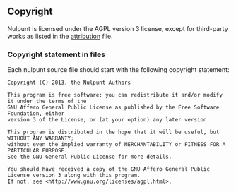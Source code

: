## Copyright
Nulpunt is licensed under the AGPL version 3 license, except for third-party works as listed in the [attribution](attribution.md) file.

### Copyright statement in files
Each nulpunt source file should start with the following copyright statement:
```
Copyright (C) 2013, the Nulpunt Authors

This program is free software: you can redistribute it and/or modify it under the terms of the
GNU Affero General Public License as published by the Free Software Foundation, either
version 3 of the License, or (at your option) any later version.

This program is distributed in the hope that it will be useful, but WITHOUT ANY WARRANTY;
without even the implied warranty of MERCHANTABILITY or FITNESS FOR A PARTICULAR PURPOSE.
See the GNU General Public License for more details.

You should have received a copy of the GNU Affero General Public License version 3 along with this program.
If not, see <http://www.gnu.org/licenses/agpl.html>.
```